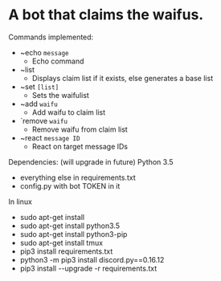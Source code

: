 # A bot that claims the waifus.

Commands implemented:
* ~echo `message` 
  - Echo command
* ~list 
  - Displays claim list if it exists, else generates a base list
* ~set `[list]`
  - Sets the waifulist
* ~add `waifu`
  - Add waifu to claim list
* \`remove `waifu`
  - Remove waifu from claim list
* ~react `message ID`
  - React on target message IDs


Dependencies: (will upgrade in future)
Python 3.5
- everything else in requirements.txt
- config.py with bot TOKEN in it

In linux
- sudo apt-get install
- sudo apt-get install python3.5
- sudo apt-get install python3-pip
- sudo apt-get install tmux
- pip3 install requirements.txt
- python3 -m pip3 install discord.py==0.16.12
- pip3 install --upgrade -r requirements.txt

